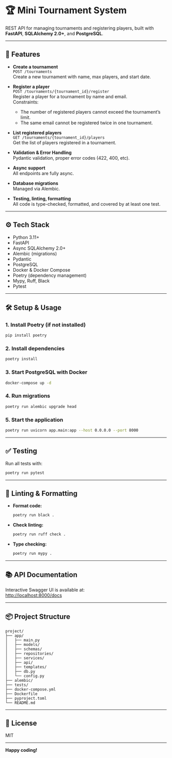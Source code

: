 # 🏆 Mini Tournament System

REST API for managing tournaments and registering players, built with **FastAPI**, **SQLAlchemy 2.0+**, and **PostgreSQL**.

---

## 🚀 Features

- **Create a tournament**  
  `POST /tournaments`  
  Create a new tournament with name, max players, and start date.

- **Register a player**  
  `POST /tournaments/{tournament_id}/register`  
  Register a player for a tournament by name and email.  
  Constraints:
  - The number of registered players cannot exceed the tournament’s limit.
  - The same email cannot be registered twice in one tournament.

- **List registered players**  
  `GET /tournaments/{tournament_id}/players`  
  Get the list of players registered in a tournament.

- **Validation & Error Handling**  
  Pydantic validation, proper error codes (422, 400, etc).

- **Async support**  
  All endpoints are fully async.

- **Database migrations**  
  Managed via Alembic.

- **Testing, linting, formatting**  
  All code is type-checked, formatted, and covered by at least one test.

---

## ⚙️ Tech Stack

- Python 3.11+
- FastAPI
- Async SQLAlchemy 2.0+
- Alembic (migrations)
- Pydantic
- PostgreSQL
- Docker & Docker Compose
- Poetry (dependency management)
- Mypy, Ruff, Black
- Pytest

---

## 🛠️ Setup & Usage

### 1. Install Poetry (if not installed)
```bash
pip install poetry
```

### 2. Install dependencies
```bash
poetry install
```

### 3. Start PostgreSQL with Docker
```bash
docker-compose up -d
```

### 4. Run migrations
```bash
poetry run alembic upgrade head
```

### 5. Start the application
```bash
poetry run uvicorn app.main:app --host 0.0.0.0 --port 8000
```

---

## ✅ Testing

Run all tests with:
```bash
poetry run pytest
```

---

## 🧹 Linting & Formatting

- **Format code:**  
  ```bash
  poetry run black .
  ```

- **Check linting:**  
  ```bash
  poetry run ruff check .
  ```

- **Type checking:**  
  ```bash
  poetry run mypy .
  ```

---

## 📚 API Documentation

Interactive Swagger UI is available at:  
[http://localhost:8000/docs](http://localhost:8000/docs)

---

## 📦 Project Structure

```
project/
├── app/
│   ├── main.py
│   ├── models/
│   ├── schemas/
│   ├── repositories/
│   ├── services/
│   ├── api/
│   ├── templates/
│   ├── db.py
│   └── config.py
├── alembic/
├── tests/
├── docker-compose.yml
├── Dockerfile
├── pyproject.toml
└── README.md
```

---

## 📄 License

MIT

---

**Happy coding!**